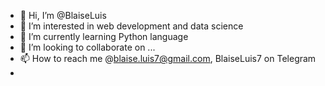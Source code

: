 - 👋 Hi, I’m @BlaiseLuis
- 👀 I’m interested in web development and data science
- 🌱 I’m currently learning Python language
- 💞️ I’m looking to collaborate on ...
- 📫 How to reach me @blaise.luis7@gmail.com, BlaiseLuis7 on Telegram
- 

<!---
BlaiseLuis/BlaiseLuis is a ✨ special ✨ repository because its `README.md` (this file) appears on your GitHub profile.
You can click the Preview link to take a look at your changes.
--->
